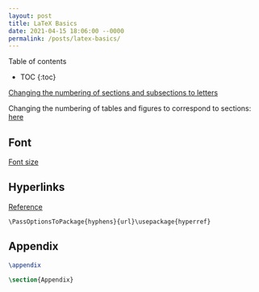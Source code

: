 ```yaml
---
layout: post
title: LaTeX Basics
date: 2021-04-15 18:06:00 --0000
permalink: /posts/latex-basics/
---
```


Table of contents
* TOC
{:toc}

[Changing the numbering of sections and subsections to letters](https://latex.org/forum/viewtopic.php?t=32632)

Changing the numbering of tables and figures to correspond to sections: [here](https://tex.stackexchange.com/questions/85776/change-figure-numbering-for-appendix)

## Font
[Font size](https://texblog.org/2012/08/29/changing-the-font-size-in-latex/)

## Hyperlinks
[Reference](https://tex.stackexchange.com/questions/3033/forcing-linebreaks-in-url)
```
\PassOptionsToPackage{hyphens}{url}\usepackage{hyperref}
```

## Appendix
```LaTeX
\appendix

\section{Appendix}
```
